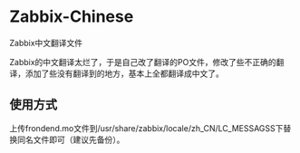 # Zabbix-Chinese
Zabbix中文翻译文件


Zabbix的中文翻译太烂了，于是自己改了翻译的PO文件，修改了些不正确的翻译，添加了些没有翻译到的地方，基本上全都翻译成中文了。

## 使用方式

上传frondend.mo文件到/usr/share/zabbix/locale/zh_CN/LC_MESSAGSS下替换同名文件即可（建议先备份）。
